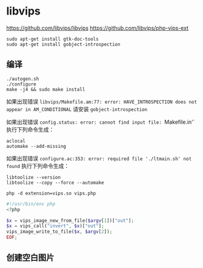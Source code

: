 # libvips

https://github.com/libvips/libvips
https://github.com/libvips/php-vips-ext

```shlel
sudo apt-get install gtk-doc-tools
sudo apt-get install gobject-introspection
```

## 编译

```shell
./autogen.sh
./configure
make -j4 && sudo make install
```

如果出现错误 `libvips/Makefile.am:77: error: HAVE_INTROSPECTION does not appear in AM_CONDITIONAL` 请安装 `gobject-introspection`

如果出现错误 `config.status: error: cannot find input file: `Makefile.in'` 执行下列命令生成：
```shell
aclocal
automake --add-missing
```

如果出现错误 `configure.ac:353: error: required file './ltmain.sh' not found` 执行下列命令生成：
```shell
libtoolize --version
libtoolize --copy --force --automake
```

```shell
php -d extension=vips.so vips.php
```
```php
#!/usr/bin/env php
<?php

$x = vips_image_new_from_file($argv[1])["out"];
$x = vips_call("invert", $x)["out"];
vips_image_write_to_file($x, $argv[2]);
EOF;
```

## 创建空白图片

```php
```